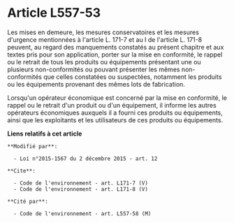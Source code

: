 # Article L557-53

Les mises en demeure, les mesures conservatoires et les mesures d'urgence mentionnées à l'article L. 171-7 et au I de
l'article L. 171-8 peuvent, au regard des manquements constatés au présent chapitre et aux textes pris pour son application,
porter sur la mise en conformité, le rappel ou le retrait de tous les produits ou équipements présentant une ou plusieurs
non-conformités ou pouvant présenter les mêmes non-conformités que celles constatées ou suspectées, notamment les produits ou
les équipements provenant des mêmes lots de fabrication. 

Lorsqu'un opérateur économique est concerné par la mise en conformité, le rappel ou le retrait d'un produit ou d'un
équipement, il informe les autres opérateurs économiques auxquels il a fourni ces produits ou équipements, ainsi que les
exploitants et les utilisateurs de ces produits ou équipements.

**Liens relatifs à cet article**

	**Modifié par**:

	  - Loi n°2015-1567 du 2 décembre 2015 - art. 12

	**Cite**:

	  - Code de l'environnement - art. L171-7 (V)
	  - Code de l'environnement - art. L171-8 (V)

	**Cité par**:

	  - Code de l'environnement - art. L557-58 (M)
